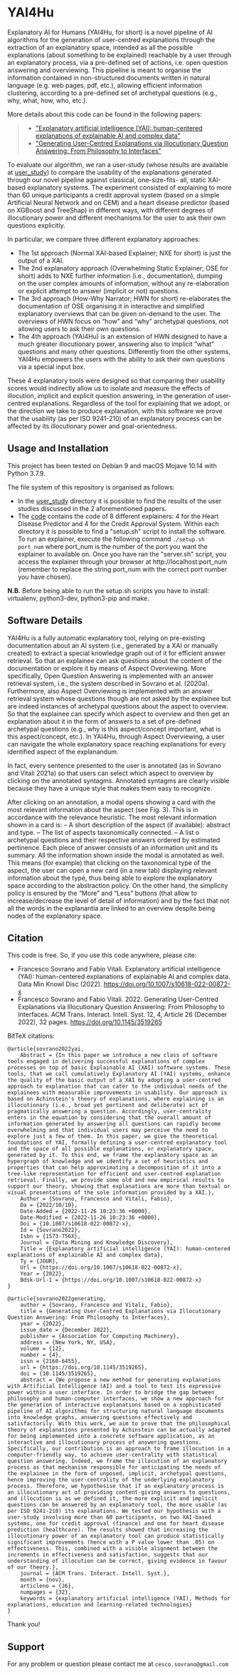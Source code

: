 # YAI4Hu
Explanatory AI for Humans (YAI4Hu, for short) is a novel pipeline of AI algorithms for the generation of user-centred explanations through the extraction of an explanatory space, intended as all the possible explanations (about something to be explained) reachable by a user through an explanatory process, via a pre-defined set of actions, i.e. open question answering and overviewing. This pipeline is meant to organise the information contained in non-structured documents written in natural language (e.g. web pages, pdf, etc.), allowing efficient information clustering, according to a pre-defined set of archetypal questions (e.g., why, what, how, who, etc.).

More details about this code can be found in the following papers:
> - ["Explanatory artificial intelligence (YAI): human-centered explanations of explainable AI and complex data"](https://doi.org/10.1007/s10618-022-00872-x)
> - ["Generating User-Centred Explanations via Illocutionary Question Answering: From Philosophy to Interfaces"](https://doi.org/10.1145/3519265)

To evaluate our algorithm, we ran a user-study (whose results are available at [user_study](user_study)) to compare the usability of the explanations generated through our novel pipeline against classical, one-size-fits- all, static XAI-based explanatory systems. The experiment consisted of explaining to more than 60 unique participants a credit approval system (based on a simple Artificial Neural Network and on CEM) and a heart disease predictor (based on XGBoost and TreeShap) in different ways, with different degrees of illocutionary power and different mechanisms for the user to ask their own questions explicitly.

In particular, we compare three different explanatory approaches:
- The 1st approach (Normal XAI-based Explainer; NXE for short) is just the output of a XAI.
- The 2nd explanatory approach (Overwhelming Static Explainer; OSE for short) adds to NXE further information (i.e., documentation), dumping on the user complex amounts of information, without any re-elaboration or explicit attempt to answer (implicit or not) questions.
- The 3rd approach (How-Why Narrator; HWN for short) re-elaborates the documentation of OSE organising it in interactive and simplified explanatory overviews that can be given on-demand to the user. The overviews of HWN focus on “how” and “why” archetypal questions, not allowing users to ask their own questions.
- The 4th approach (YAI4Hu) is an extension of HWN designed to have a much greater illocutionary power, answering also to implicit “what” questions and many other questions. Differently from the other systems, YAI4Hu empowers the users with the ability to ask their own questions via a special input box. 

These 4 explanatory tools were designed so that comparing their usability scores would indirectly allow us to isolate and measure the effects of illocution, implicit and explicit question answering, in the generation of user-centred explanations.
Regardless of the tool for explaining that we adopt, or the direction we take to produce explanation, with this software we prove that the usability (as per ISO 9241-210) of an explanatory process can be affected by its illocutionary power and goal-orientedness.

## Usage and Installation
This project has been tested on Debian 9 and macOS Mojave 10.14 with Python 3.7.9. 

The file system of this repository is organised as follows:
- In the [user_study](user_study) directory it is possible to find the results of the user studies discussed in the 2 aforementioned papers.
- The [code](code) contains the code of 8 different explainers: 4 for the Heart Disease Predictor and 4 for the Credit Approval System. Within each directory it is possible to find a "setup.sh" script to install the software. To run an explainer, execute the following command ```./setup.sh port_num``` where port_num is the number of the port you want the explainer to available on. Once you have ran the "server.sh" script, you access the explainer through your browser at http://localhost:port_num (remember to replace the string port_num with the correct port number you have chosen).

**N.B.** Before being able to run the setup.sh scripts you have to install: virtualenv, python3-dev, python3-pip and make. 

## Software Details
YAI4Hu is a fully automatic explanatory tool, relying on pre-existing documentation about an AI system (i.e., generated by a XAI or manually created) to extract a special knowledge graph out of it for efficient answer retrieval. So that an explainee can ask questions about the content of the documentation or explore it by means of Aspect Overviewing. More specifically, Open Question Answering is implemented with an answer retrieval system, i.e., the system described in Sovrano et al. (2020a). Furthermore, also Aspect Overviewing is implemented with an answer retrieval system whose questions though are not asked by the explainee but are indeed instances of archetypal questions about the aspect to overview. So that the explainee can specify which aspect to overview and then get an explanation about it in the form of answers to a set of pre-defined archetypal questions (e.g., why is this aspect/concept important, what is this aspect/concept, etc.).
In YAI4Hu, through Aspect Overviewing, a user can navigate the whole explanatory space reaching explanations for every identified aspect of the explanandum.

In fact, every sentence presented to the user is annotated (as in Sovrano and Vitali 2021a) so that users can select which aspect to overview by clicking on the annotated syntagms. Annotated syntagms are clearly visible because they have a unique style that makes them easy to recognize.

After clicking on an annotation, a modal opens showing a card with the most relevant information about the aspect (see Fig. 3). This is in accordance with the relevance heuristic.
The most relevant information shown in a card is:
– A short description of the aspect (if available): abstract and type.
– The list of aspects taxonomically connected.
– A list o archetypal questions and their respective answers ordered by estimated
pertinence. Each piece of answer consists of an information unit and its summary.
All the information shown inside the modal is annotated as well. This means (for example) that clicking on the taxonomical type of the aspect, the user can open a new card (in a new tab) displaying relevant information about the type, thus being able to explore the explanatory space according to the abstraction policy.
On the other hand, the simplicity policy is ensured by the “More” and “Less” buttons (that allow to increase/decrease the level of detail of information) and by the fact that not all the words in the explanantia are linked to an overview despite being nodes of the explanatory space.

## Citation
This code is free. So, if you use this code anywhere, please cite:
- Francesco Sovrano and Fabio Vitali. Explanatory artificial intelligence (YAI): human-centered explanations of explainable AI and complex data. Data Min Knowl Disc (2022). https://doi.org/10.1007/s10618-022-00872-x
- Francesco Sovrano and Fabio Vitali. 2022. Generating User-Centred Explanations via Illocutionary Question Answering: From Philosophy to Interfaces. ACM Trans. Interact. Intell. Syst. 12, 4, Article 26 (December 2022), 32 pages. https://doi.org/10.1145/3519265

BitTeX citations:
```
@article{sovrano2022yai,
	Abstract = {In this paper we introduce a new class of software tools engaged in delivering successful explanations of complex processes on top of basic Explainable AI (XAI) software systems. These tools, that we call cumulatively Explanatory AI (YAI) systems, enhance the quality of the basic output of a XAI by adopting a user-centred approach to explanation that can cater to the individual needs of the explainees with measurable improvements in usability. Our approach is based on Achinstein's theory of explanations, where explaining is an illocutionary (i.e., broad yet pertinent and deliberate) act of pragmatically answering a question. Accordingly, user-centrality enters in the equation by considering that the overall amount of information generated by answering all questions can rapidly become overwhelming and that individual users may perceive the need to explore just a few of them. In this paper, we give the theoretical foundations of YAI, formally defining a user-centred explanatory tool and the space of all possible explanations, or explanatory space, generated by it. To this end, we frame the explanatory space as an hypergraph of knowledge and we identify a set of heuristics and properties that can help approximating a decomposition of it into a tree-like representation for efficient and user-centred explanation retrieval. Finally, we provide some old and new empirical results to support our theory, showing that explanations are more than textual or visual presentations of the sole information provided by a XAI.},
	Author = {Sovrano, Francesco and Vitali, Fabio},
	Da = {2022/10/10},
	Date-Added = {2022-11-26 10:23:36 +0000},
	Date-Modified = {2022-11-26 10:23:36 +0000},
	Doi = {10.1007/s10618-022-00872-x},
	Id = {Sovrano2022},
	Isbn = {1573-756X},
	Journal = {Data Mining and Knowledge Discovery},
	Title = {Explanatory artificial intelligence (YAI): human-centered explanations of explainable AI and complex data},
	Ty = {JOUR},
	Url = {https://doi.org/10.1007/s10618-022-00872-x},
	Year = {2022},
	Bdsk-Url-1 = {https://doi.org/10.1007/s10618-022-00872-x}
}
```

```
@article{sovrano2022generating,
	author = {Sovrano, Francesco and Vitali, Fabio},
	title = {Generating User-Centred Explanations via Illocutionary Question Answering: From Philosophy to Interfaces},
	year = {2022},
	issue_date = {December 2022},
	publisher = {Association for Computing Machinery},
	address = {New York, NY, USA},
	volume = {12},
	number = {4},
	issn = {2160-6455},
	url = {https://doi.org/10.1145/3519265},
	doi = {10.1145/3519265},
	abstract = {We propose a new method for generating explanations with Artificial Intelligence (AI) and a tool to test its expressive power within a user interface. In order to bridge the gap between philosophy and human-computer interfaces, we show a new approach for the generation of interactive explanations based on a sophisticated pipeline of AI algorithms for structuring natural language documents into knowledge graphs, answering questions effectively and satisfactorily. With this work, we aim to prove that the philosophical theory of explanations presented by Achinstein can be actually adapted for being implemented into a concrete software application, as an interactive and illocutionary process of answering questions. Specifically, our contribution is an approach to frame illocution in a computer-friendly way, to achieve user-centrality with statistical question answering. Indeed, we frame the illocution of an explanatory process as that mechanism responsible for anticipating the needs of the explainee in the form of unposed, implicit, archetypal questions, hence improving the user-centrality of the underlying explanatory process. Therefore, we hypothesise that if an explanatory process is an illocutionary act of providing content-giving answers to questions, and illocution is as we defined it, the more explicit and implicit questions can be answered by an explanatory tool, the more usable (as per ISO 9241-210) its explanations. We tested our hypothesis with a user-study involving more than 60 participants, on two XAI-based systems, one for credit approval (finance) and one for heart disease prediction (healthcare). The results showed that increasing the illocutionary power of an explanatory tool can produce statistically significant improvements (hence with a P value lower than .05) on effectiveness. This, combined with a visible alignment between the increments in effectiveness and satisfaction, suggests that our understanding of illocution can be correct, giving evidence in favour of our theory.},
	journal = {ACM Trans. Interact. Intell. Syst.},
	month = {nov},
	articleno = {26},
	numpages = {32},
	keywords = {explanatory artificial intelligence (YAI), Methods for explanations, education and learning-related technologies}
}
```

Thank you!

## Support
For any problem or question please contact me at `cesco.sovrano@gmail.com`
